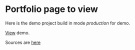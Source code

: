 # Portfolio page to view

Here is the demo project build in mode *production* for demo.

[View](https://andreyprovkov.github.io/portfolio-page-to-view/) demo.

Sources are [here](https://github.com/AndreyProvkov/portfolio-page)
